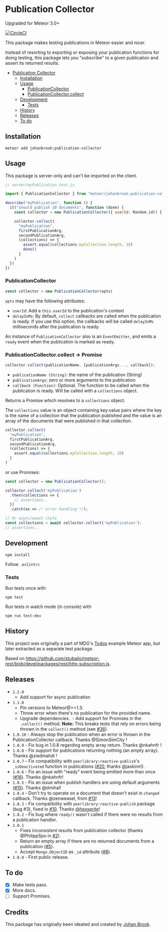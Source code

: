 # Publication Collector

Upgraded for Meteor 3.0+

[![CircleCI](https://img.shields.io/circleci/project/johanbrook/meteor-publication-collector.svg?maxAge=2592000)]()

This package makes testing publications in Meteor easier and nicer.

Instead of resorting to exporting or exposing your publication functions for doing testing, this package lets you "subscribe" to a given publication and assert its returned results.

<!-- START doctoc generated TOC please keep comment here to allow auto update -->
<!-- DON'T EDIT THIS SECTION, INSTEAD RE-RUN doctoc TO UPDATE -->

- [Publication Collector](#publication-collector)
  - [Installation](#installation)
  - [Usage](#usage)
    - [PublicationCollector](#publicationcollector)
    - [PublicationCollector.collect](#publicationcollectorcollect)
  - [Development](#development)
    - [Tests](#tests)
  - [History](#history)
  - [Releases](#releases)
  - [To do](#to-do)

<!-- END doctoc generated TOC please keep comment here to allow auto update -->

## Installation

```
meteor add johanbrook:publication-collector
```

## Usage

This package is server-only and can't be imported on the client.

```js
// server/myPublication.test.js

import { PublicationCollector } from "meteor/johanbrook:publication-collector"

describe("myPublication", function () {
  it("should publish 10 documents", function (done) {
    const collector = new PublicationCollector({ userId: Random.id() })

    collector.collect(
      "myPublication",
      firstPublicationArg,
      secondPublicationArg,
      (collections) => {
        assert.equal(collections.myCollection.length, 10)
        done()
      }
    )
  })
})
```

### PublicationCollector

```js
const collector = new PublicationCollector(opts)
```

`opts` may have the following attributes:

- `userId`: Add a `this.userId` to the publication's context
- `delayInMs`: By default, `collect` callbacks are called when the publication is ready. If you use this option, the callbacks will be called `delayInMs` milliseconds after the publication is ready.

An instance of `PublicationCollector` also is an `EventEmitter`, and emits a `ready` event when the publication is marked as ready.

### PublicationCollector.collect -> Promise

```js
collector.collect(publicationName, [publicationArgs..., callback]);
```

- `publicationName (String)`: the name of the publication (String)
- `publicationArgs`: zero or more arguments to the publication
- `callback (Function)`: Optional. The function to be called when the publication is ready. Will be called with a `collections` object.

Returns a Promise which resolves to a `collections` object.

The `collections` value is an object containing key:value pairs where the key is the name of a collection that the publication published and the value is an array of the documents that were published in that collection.

```js
collector.collect(
  "myPublication",
  firstPublicationArg,
  secondPublicationArg,
  (collections) => {
    assert.equal(collections.myCollection.length, 10)
  }
)
```

or use Promises:

```js
const collector = new PublicationCollector();

collector.collect('myPublication')
  .then(collections => {
    // assertions..
  })
  .catch(ex => /* error handling */);

// Or async/await style
const collections = await collector.collect('myPublication');
// assertions..
```

## Development

```
npm install
```

Follow `.eslintrc`

### Tests

Run tests once with

```
npm test
```

Run tests in watch mode (in console) with

```
npm run test:dev
```

## History

This project was originally a part of MDG's [Todos](https://github.com/meteor/todos) example Meteor app, but later extracted as a separate test package.

Based on https://github.com/stubailo/meteor-rest/blob/devel/packages/rest/http-subscription.js.

## Releases

- `1.2.0`
  - Add support for async publication
- `1.1.0`
  - Pin versions to Meteor@>=1.3.
  - Throw error when there's no publication for the provided name.
  - Upgrade dependencies.
     - Add support for Promises in the `.collect()` method. **Note:** This breaks tests that rely on errors being thrown in the `collect()` method (see [#36](https://github.com/johanbrook/meteor-publication-collector/issues/36)).
- `1.0.10` - Always stop the publication when an error is thrown in the PublicationCollector callback. Thanks @SimonSimCity !
- `1.0.9` - Fix bug in 1.0.8 regarding empty array return. Thanks @nkahnfr !
- `1.0.8` - Fix support for publications returning nothing (an empty array). Thanks @ziedmahdi !
- `1.0.7` - Fix compatibility with `peerlibrary:reactive-publish`'s `_isDeactivated` function in publications ([#20](https://github.com/johanbrook/meteor-publication-collector/pull/23), thanks @jaskinn!).
- `1.0.6` - Fix an issue with "ready" event being emitted more than once ([#16](https://github.com/johanbrook/meteor-publication-collector/pull/16)). Thanks @nkahnfr!
- `1.0.5` - Fix an issue when publish handlers are using default arguments ([#15](https://github.com/johanbrook/meteor-publication-collector/pull/15)). Thanks @dmihal!
- `1.0.4` - Don't try to operate on a document that doesn't exist in `changed` callback. Thanks @zenweasel, from [#13](https://github.com/johanbrook/meteor-publication-collector/pull/13)!
- `1.0.3` - Fix compatibility with `peerlibrary:reactive-publish` package (bug #3), fixed in [#10](https://github.com/johanbrook/meteor-publication-collector/pull/10). Thanks [@hexsprite](https://github.com/hexsprite)!
- `1.0.2` - Fix bug where `ready()` wasn't called if there were no results from a publication handler.
- `1.0.1`
  - Fixes inconsistent results from publication collector (thanks @PhilippSpo in [#2](https://github.com/johanbrook/meteor-publication-collector/issues/2)).
  - Return an empty array if there are no returned documents from a publication ([#5](https://github.com/johanbrook/meteor-publication-collector/issues/5)).
  - Accept `Mongo.ObjectID` as `_id` attribute ([#8](https://github.com/johanbrook/meteor-publication-collector/issues/8)).
- `1.0.0` - First public release.

## To do

- [x] Make tests pass.
- [x] More docs.
- [ ] Support Promises.

## Credits

This package has originally been ideated and created by [Johan Brook](https://github.com/johanbrook).
